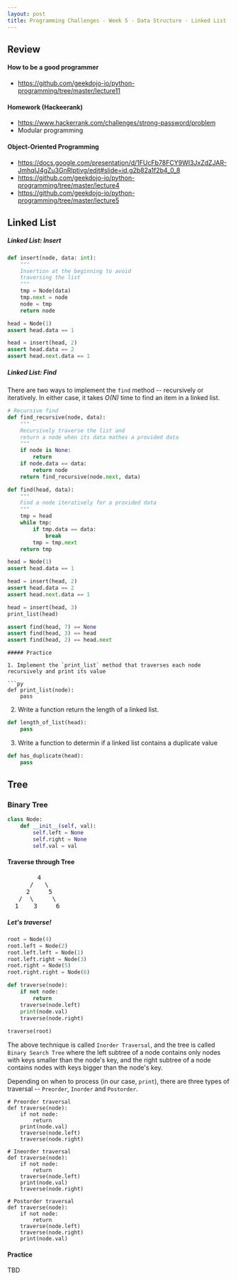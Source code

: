 ```yaml
---
layout: post
title: Programming Challenges - Week 5 - Data Structure - Linked List (Cont.) and Tree
---
```


## Review

#### How to be a good programmer
- https://github.com/geekdojo-io/python-programming/tree/master/lecture11

#### Homework (Hackeerank)
- https://www.hackerrank.com/challenges/strong-password/problem
- Modular programming

#### Object-Oriented Programming
- https://docs.google.com/presentation/d/1FUcFb78FCY9WI3JxZdZJAR-JmhqIJ4gZu3GnRlptivg/edit#slide=id.g2b82a1f2b4_0_8
- https://github.com/geekdojo-io/python-programming/tree/master/lecture4
- https://github.com/geekdojo-io/python-programming/tree/master/lecture5

## Linked List

##### Linked List: Insert

```py
def insert(node, data: int):
    """
    Insertion at the beginning to avoid
    traversing the list
    """
    tmp = Node(data)
    tmp.next = node
    node = tmp
    return node

head = Node(1)
assert head.data == 1

head = insert(head, 2)
assert head.data == 2
assert head.next.data == 1    
```

##### Linked List: Find

There are two ways to implement the `find` method -- recursively or iteratively. In either case, 
it takes *O(N)* time to find an item in a linked list.

```py
# Recursive find
def find_recursive(node, data):
    """
    Recursively traverse the list and
    return a node when its data mathes a provided data
    """
    if node is None:
        return
    if node.data == data:
        return node
    return find_recursive(node.next, data)
```

```py
def find(head, data):
    """
    Find a node iteratively for a provided data
    """
    tmp = head
    while tmp:
        if tmp.data == data:
            break
        tmp = tmp.next
    return tmp

head = Node(1)
assert head.data == 1

head = insert(head, 2)
assert head.data == 2
assert head.next.data == 1

head = insert(head, 3)
print_list(head)

assert find(head, 7) == None
assert find(head, 3) == head
assert find(head, 2) == head.next    
```

```
##### Practice

1. Implement the `print_list` method that traverses each node recursively and print its value

```py
def print_list(node):
    pass
```

2. Write a function return the length of a linked list.
```py
def length_of_list(head):
    pass
```

3. Write a function to determin if a linked list contains a duplicate value
```py
def has_duplicate(head):
    pass
```


## Tree

### Binary Tree

```py
class Node:
    def __init__(self, val):
        self.left = None
        self.right = None
        self.val = val        
```

#### Traverse through Tree

<pre>
        4
      /   \
     2     5
   /  \     \
  1    3     6
</pre>

##### Let's traverse!

```py
root = Node(4)
root.left = Node(2)
root.left.left = Node(1)
root.left.right = Node(3)
root.right = Node(5)
root.right.right = Node(6)

def traverse(node):
    if not node:
        return
    traverse(node.left)
    print(node.val)
    traverse(node.right)
    
traverse(root)

```
The above technique is called `Inorder Traversal`, and the tree is called `Binary Search Tree` 
where the left subtree of a node contains only nodes with keys smaller than the node's key, and the right subtree of
a node contains nodes with keys bigger than the node's key.

Depending on when to process (in our case, `print`), there are three types of traversal -- `Preorder`, `Inorder` and `Postorder`.

```
# Preorder traversal
def traverse(node):
    if not node:
        return
    print(node.val)        
    traverse(node.left)
    traverse(node.right)
```

```
# Ineorder traversal
def traverse(node):
    if not node:
        return
    traverse(node.left)
    print(node.val)            
    traverse(node.right)
```

```
# Postorder traversal
def traverse(node):
    if not node:
        return
    traverse(node.left)
    traverse(node.right)
    print(node.val)
```

#### Practice

TBD



